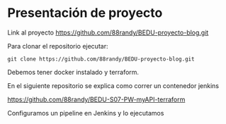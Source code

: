 # Presentación de proyecto

Link al proyecto https://github.com/88randy/BEDU-proyecto-blog.git

Para clonar el repositorio ejecutar:

```
git clone https://github.com/88randy/BEDU-proyecto-blog.git
```

Debemos tener docker instalado y terraform.

En el siguiente repositorio se explica como correr un contenedor jenkins

https://github.com/88randy/BEDU-S07-PW-myAPI-terraform

Configuramos un pipeline en Jenkins y lo ejecutamos